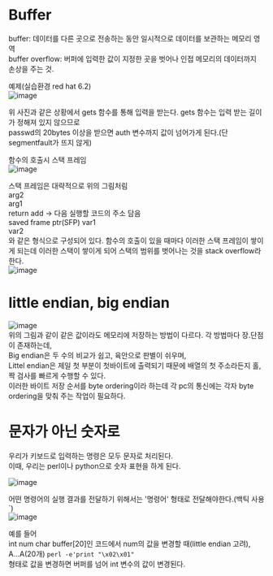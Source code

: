 # Buffer  
buffer: 데이터를 다른 곳으로 전송하는 동안 일시적으로 데이터를 보관하는 메모리 영역  
buffer overflow: 버퍼에 입력한 값이 지정한 곳을 벗어나 인접 메모리의 데이터까지 손상을 주는 것.  

예제(실습환경 red hat 6.2)  
![image](https://user-images.githubusercontent.com/65746019/116011753-9a8e7d00-a661-11eb-8e22-5bfa8a9f9afb.png)  

위 사진과 같은 상황에서 gets 함수를 통해 입력을 받는다. gets 함수는 입력 받는 길이가 정해져 있지 않으므로  
passwd의 20bytes 이상을 받으면 auth 변수까지 값이 넘어가게 된다.(단 segmentfault가 뜨지 않게)  

함수의 호출시 스택 프레임  
![image](https://user-images.githubusercontent.com/65746019/116012344-ebec3b80-a664-11eb-8e13-17af9306b709.png)  

스택 프레임은 대략적으로 위의 그림처림  
arg2  
arg1  
return add -> 다음 실행할 코드의 주소 담음  
saved frame ptr(SFP)
var1  
var2  
와 같은 형식으로 구성되어 있다. 함수의 호출이 있을 때마다 이러한 스택 프레임이 쌓이게 되는데 이러한 스택이 쌓이게 되어 스택의 범위를 벗어나는 것을 stack overflow라 한다.  
![image](https://user-images.githubusercontent.com/65746019/116012238-623c6e00-a664-11eb-8b70-035ce23c7aee.png)  

# little endian, big endian  
![image](https://user-images.githubusercontent.com/65746019/116012969-78e4c400-a668-11eb-97db-fd7a8f9769a6.png)  
위의 그림과 같이 같은 값이라도  메모리에 저장하는 방법이 다르다. 각 방법마다 장.단점이 존재하는데,  
Big endian은 두 수의 비교가 쉽고, 육안으로 판별이 쉬우며,  
Littel endian은 제일 첫 부분이 첫바이트에 출력되기 때문에 배열의 첫 주소라든지 홀,짝 검사를 빠르게 수행할 수 있다.  
이러한 바이트 저장 순서를 byte ordering이라 하는데 각 pc의 통신에는 각자 byte ordering을 맞춰 주는 작업이 필요하다.  


# 문자가 아닌 숫자로  
우리가 키보드로 입력하는 명령은 모두 문자로 처리된다.  
이때, 우리는 perl이나 python으로 숫자 표현을 하게 된다.  

![image](https://user-images.githubusercontent.com/65746019/116041341-0f84a580-a6a8-11eb-8b47-f6dbd822de8d.png)  

어떤 명령어의 실행 결과를 전달하기 위해서는 '명령어' 형태로 전달해야한다.(백틱 사용`)  
![image](https://user-images.githubusercontent.com/65746019/116058225-95115100-a6ba-11eb-897f-93b265d3eb52.png)  

예를 들어  
int num
char buffer[20]인 코드에서 num의 값을 변경할 때(little endian 고려),  
A...A(20개) `perl -e'print "\x02\x01"`  
형태로 값을 변경하면 버퍼를 넘어 int 변수의 값이 변경된다.  

